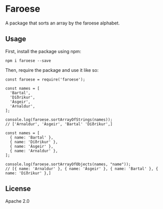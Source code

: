 # Faroese

A package that sorts an array by the faroese alphabet.

## Usage

First, install the package using npm:

    npm i faroese --save

Then, require the package and use it like so:

    const faroese = require('faroese');

    const names = [
      'Bartal',
      'Díðrikur',
      'Ásgeir',
      'Arnaldur',
    ];
    
    console.log(faroese.sortArrayOfStrings(names)); 
    // ['Arnaldur', 'Ásgeir', 'Bartal' 'Díðrikur',]
    
    const names = [
      { name: 'Bartal' },
      { name: 'Díðrikur' },
      { name: 'Ásgeir' },
      { name: 'Arnaldur' },
    ];

    console.log(faroese.sortArrayOfObjects(names, "name")); 
    // [{ name: 'Arnaldur' }, { name: 'Ásgeir' }, { name: 'Bartal' }, { name: 'Díðrikur' },]
    
## License

Apache 2.0

